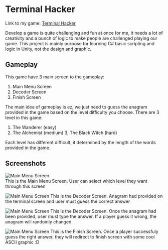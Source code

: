 # Terminal Hacker
Link to my game: [Terminal Hacker](https://i.simmer.io/@tyogautomo/terminal-hacker)

Develop a game is quite challenging and fun at once for me, it needs a lot of creativity and a bunch of logic to make people are challenged playing our game.
This project is mainly purpose for learning C# basic scripting and logic in Unity, not the design and graphic.

## Gameplay
This game have 3 main screen to the gameplay:
1. Main Menu Screen
2. Decoder Screen
3. Finish Screen

The main idea of gameplay is ez, we just need to guess the anagram provided in the game based on the level difficulty you choose.
There are 3 level in this game:
1. The Wanderer (easy)
2. The Alchemist (medium)
3, The Black Witch (hard)

Each level has different difficult, it determined by the length of the words provided in the game. 

## Screenshots
![Main Menu Screen](https://i.ibb.co/r0B41dd/Screenshot-1.jpg)
<br>
This is the Main Menu Screen. User can select which level they want through this screen

![Main Menu Screen](https://i.ibb.co/dKrPTw2/Screenshot-2.jpg)
This is the Decoder Screen. Anagram had provided on the terminal screen and user must guess the correct answer

![Main Menu Screen](https://i.ibb.co/RHbfgrR/Screenshot-3.jpg)
This is the Decoder Screen.
Once the anagram had been provided, user must type the answer. If a player guess it wrong, the anagram will randomly changed

![Main Menu Screen](https://i.ibb.co/V2tL7H8/Screenshot-4.jpg)
This is the Finish Screen.
Once a player successfuly guess the right answer, they will redirect to finish screen with some cool ASCII graphic :D
